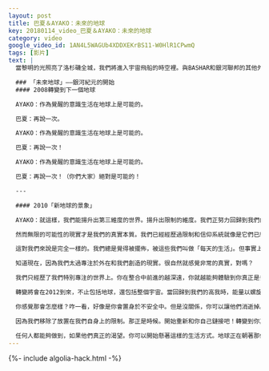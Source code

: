 ```yaml
---
layout: post
title: 巴夏＆AYAKO：未來的地球
key: 20180114_video_巴夏＆AYAKO：未來的地球
category: video
google_video_id: 1AN4L5WAGUb4XDDXEKrBS11-W0HlR1CPwmQ
tags: [影片]
text: |
  當黎明的光照亮了洛杉磯全城，我們將進入宇宙飛船的時空裡。與BASHAR和銀河聯邦的其他外星人進行互動。在這一天，我們的意識將向全宇宙開放。

  ### 「未來地球」——銀河紀元的開始
  #### 2008轉變到下一個地球

  AYAKO：作為覺醒的意識生活在地球上是可能的。

  巴夏：再說一次。

  AYAKO：作為覺醒的意識生活在地球上是可能的。

  巴夏：再說一次！

  AYAKO：作為覺醒的意識生活在地球上是可能的。

  巴夏：再說一次！（你們大家）絕對是可能的！

  ---

  #### 2010「新地球的景象」

  AYAKO：就這樣，我們能揚升出第三維度的世界。揚升出限制的維度。我們正努力回歸到我們的更高的意識，我們的起源，無限的自我。根據那種想像，直到我們現在才意識到的—我們的物理自我—只不過是我們真實自我的小拇指那麼點。我們用物理身體只經歷了我們意識的微小的一小片。通過這極度被抑制的意識。我們彼此間有限的作用著。陷入幻境中，像是「我們只能到這種程度了」或「我們只有這些能力了」。

  然而無限的可能性的現實才是我們的真實本質。我們已經經歷過限制和信仰系統就像是它們已經是人類固有的本性一樣。不斷的存在下去，就好像是在我們的潛力和本質上有個限制，就好像在「盒子」以外什麼都不存在了，我們是那麼習以為常的伴隨著它成長的。

  這對我們來說是完全一樣的。我們總是覺得被擺佈，被這些我們叫做「每天的生活」。但事實上只不過是振動的一種簡單的投射。選擇一種振動頻率，我們可以把它嵌入到我們的「內在投影」中，然後投影到屏幕上。那就是我們所謂的「現實」。

  知道現在，因為我們太過專注於外在和我們創造的現實。很自然就感覺非常的真實，對嗎？

  我們只經歷了我們特別專注的世界上。你在整合中前進的越深遠，你就越能夠體驗到你真正是多麼的自由和無限。當你和你的自我鏈接時，會變得非常明顯的物理現實根本就不是固定的和剛性的。你會明白你所渴望的會非常平順。哪裡沒有摩擦，沒有分離，或衝突。

  轉變將會在2012到來，不止包括地球，還包括整個宇宙。當回歸到我們的高我時，能量以螺旋的方式運作。這些向上的螺旋會在全球升起。

  你感覺那會怎麼樣？咋一看，好像是你會置身於不安全中。但是沒關係，你可以讓他們消逝掉。你再也不需要他們了。你知道為什麼嗎？

  因為我們移除了放置在我們自身上的限制。那正是時候。開始重新和你自己鏈接吧！轉變到你真正本質的維度吧。即使還是物質的。用你的大大開放的雙眼去生活，去看待我們叫做「現實」的真正醒來的夢境。

  任何人都能夠做到，如果他們真正的渴望。你可以開始懸著這樣的生活方式。地球正在朝著那個方向轉變。
---
```


{%- include algolia-hack.html -%}
